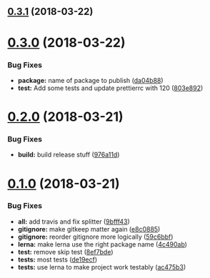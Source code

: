 <a name="0.3.1"></a>
## [0.3.1](https://github.com/elevatebart/vue-cli-plugin-template-loader/compare/v0.3.0...v0.3.1) (2018-03-22)



<a name="0.3.0"></a>
# [0.3.0](https://github.com/elevatebart/vue-cli-plugin-template-loader/compare/v0.2.0...v0.3.0) (2018-03-22)


### Bug Fixes

* **package:** name of package to publish ([da04b88](https://github.com/elevatebart/vue-cli-plugin-template-loader/commit/da04b88))
* **test:** Add some tests and update prettierrc with 120 ([803e892](https://github.com/elevatebart/vue-cli-plugin-template-loader/commit/803e892))



<a name="0.2.0"></a>
# [0.2.0](https://github.com/elevatebart/vue-cli-plugin-template-loader/compare/v0.1.0...v0.2.0) (2018-03-21)


### Bug Fixes

* **build:** build release stuff ([976a11d](https://github.com/elevatebart/vue-cli-plugin-template-loader/commit/976a11d))



<a name="0.1.0"></a>
# [0.1.0](https://github.com/elevatebart/vue-cli-plugin-template-loader/compare/ac475b3...v0.1.0) (2018-03-21)


### Bug Fixes

* **all:** add travis and fix splitter ([9bfff43](https://github.com/elevatebart/vue-cli-plugin-template-loader/commit/9bfff43))
* **gitignore:** make gitkeep matter again ([e8c0885](https://github.com/elevatebart/vue-cli-plugin-template-loader/commit/e8c0885))
* **gitignore:** reorder gitignore more logically ([59c6bbf](https://github.com/elevatebart/vue-cli-plugin-template-loader/commit/59c6bbf))
* **lerna:** make lerna use the right package name ([4c490ab](https://github.com/elevatebart/vue-cli-plugin-template-loader/commit/4c490ab))
* **test:** remove skip test ([8ef7bde](https://github.com/elevatebart/vue-cli-plugin-template-loader/commit/8ef7bde))
* **tests:** most tests ([de19ecf](https://github.com/elevatebart/vue-cli-plugin-template-loader/commit/de19ecf))
* **tests:** use lerna to make project work testably ([ac475b3](https://github.com/elevatebart/vue-cli-plugin-template-loader/commit/ac475b3))



